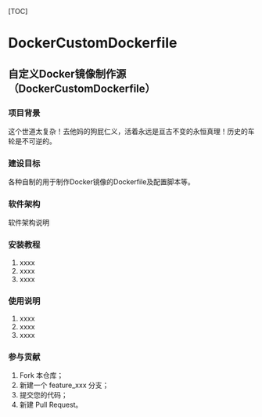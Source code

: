 [TOC]

# DockerCustomDockerfile

## 自定义Docker镜像制作源（DockerCustomDockerfile）


### 项目背景
这个世道太复杂！去他妈的狗屁仁义，活着永远是亘古不变的永恒真理！历史的车轮是不可逆的。


### 建设目标
各种自制的用于制作Docker镜像的Dockerfile及配置脚本等。


### 软件架构
软件架构说明


### 安装教程
1. xxxx
2. xxxx
3. xxxx


### 使用说明
1. xxxx
2. xxxx
3. xxxx


### 参与贡献
1. Fork 本仓库；
2. 新建一个 feature_xxx 分支；
3. 提交您的代码；
4. 新建 Pull Request。
